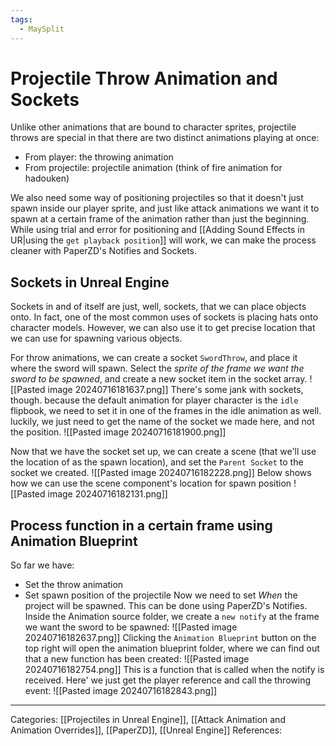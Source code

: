```yaml
---
tags:
  - MaySplit
---
```

# Projectile Throw Animation and Sockets
Unlike other animations that are bound to character sprites, projectile throws are special in that there are two distinct animations playing at once:
- From player: the throwing animation
- From projectile: projectile animation (think of fire animation for hadouken)

We also need some way of positioning projectiles so that it doesn't just spawn inside our player sprite, and just like attack animations we want it to spawn at a certain frame of the animation rather than just the beginning. While using trial and error for positioning and [[Adding Sound Effects in UR|using the `get playback position`]] will work, we can make the process cleaner with PaperZD's Notifies and Sockets.

## Sockets in Unreal Engine
Sockets in and of itself are just, well, sockets, that we can place objects onto. In fact, one of the most common uses of sockets is placing hats onto character models. However, we can also use it to get precise location that we can use for spawning various objects.

For throw animations, we can create a socket `SwordThrow`, and place it where the sword will spawn. Select the _sprite of the frame we want the sword to be spawned_, and create a new socket item in the socket array.
![[Pasted image 20240716181637.png]]
There's some jank with sockets, though. because the default animation for player character is the `idle` flipbook, we need to set it in one of the frames in the idle animation as well. luckily, we just need to get the name of the socket we made here, and not the position.
![[Pasted image 20240716181900.png]]

Now that we have the socket set up, we can create a scene (that we'll use the location of as the spawn location), and set the `Parent Socket` to the socket we created. 
![[Pasted image 20240716182228.png]]
Below shows how we can use the scene component's location for spawn position
![[Pasted image 20240716182131.png]]

## Process function in a certain frame using Animation Blueprint
So far we have:
- Set the throw animation
- Set spawn position of the projectile
Now we need to set _When_ the project will be spawned. This can be done using PaperZD's Notifies.
Inside the Animation source folder, we create a `new notify` at the frame we want the sword to be spawned:
![[Pasted image 20240716182637.png]]
Clicking the `Animation Blueprint` button on the top right will open the animation blueprint folder, where we can find out that a new function has been created:
![[Pasted image 20240716182754.png]]
This is a function that is called when the notify is received. Here' we just get the player reference and call the throwing event:
![[Pasted image 20240716182843.png]]

---
Categories: [[Projectiles in Unreal Engine]], [[Attack Animation and Animation Overrides]], [[PaperZD]], [[Unreal Engine]]
References:
